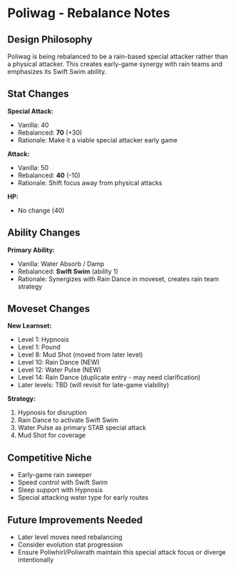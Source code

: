 # Poliwag - Rebalance Notes

## Design Philosophy
Poliwag is being rebalanced to be a rain-based special attacker rather than a physical attacker. This creates early-game synergy with rain teams and emphasizes its Swift Swim ability.

## Stat Changes

**Special Attack:**
- Vanilla: 40
- Rebalanced: **70** (+30)
- Rationale: Make it a viable special attacker early game

**Attack:**
- Vanilla: 50
- Rebalanced: **40** (-10)
- Rationale: Shift focus away from physical attacks

**HP:**
- No change (40)

## Ability Changes

**Primary Ability:**
- Vanilla: Water Absorb / Damp
- Rebalanced: **Swift Swim** (ability 1)
- Rationale: Synergizes with Rain Dance in moveset, creates rain team strategy

## Moveset Changes

**New Learnset:**
- Level 1: Hypnosis
- Level 1: Pound
- Level 8: Mud Shot (moved from later level)
- Level 10: Rain Dance (NEW)
- Level 12: Water Pulse (NEW)
- Level 14: Rain Dance (duplicate entry - may need clarification)
- Later levels: TBD (will revisit for late-game viability)

**Strategy:**
1. Hypnosis for disruption
2. Rain Dance to activate Swift Swim
3. Water Pulse as primary STAB special attack
4. Mud Shot for coverage

## Competitive Niche
- Early-game rain sweeper
- Speed control with Swift Swim
- Sleep support with Hypnosis
- Special attacking water type for early routes

## Future Improvements Needed
- Later level moves need rebalancing
- Consider evolution stat progression
- Ensure Poliwhirl/Poliwrath maintain this special attack focus or diverge intentionally
